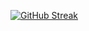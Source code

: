 [![GitHub Streak](https://streak-stats.demolab.com?user=PThie&theme=monokai&background=18181881)](https://git.io/streak-stats)
